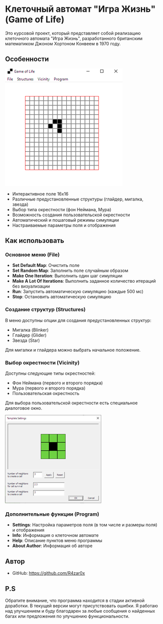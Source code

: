 # Клеточный автомат "Игра Жизнь" (Game of Life)

Это курсовой проект, который представляет собой реализацию клеточного автомата "Игра Жизнь", разработанного британским математиком Джоном Хортоном Конвеем в 1970 году.

## Особенности

![Поле игры](screenshots/main-screen.png)

- Интерактивное поле 16x16
- Различные предустановленные структуры (глайдер, мигалка, звезда)
- Выбор типа окрестности (фон Неймана, Мура)
- Возможность создания пользовательской окрестности
- Автоматический и пошаговый режимы симуляции
- Настраиваемые параметры поля и отображения

## Как использовать

### Основное меню (File)

- **Set Default Map**: Очистить поле
- **Set Random Map**: Заполнить поле случайным образом
- **Make One Iteration**: Выполнить один шаг симуляции
- **Make A Lot Of Iterations**: Выполнить заданное количество итераций без визуализации
- **Run**: Запустить автоматическую симуляцию (каждые 500 мс)
- **Stop**: Остановить автоматическую симуляцию

### Создание структур (Structures)

В меню доступны опции для создания предустановленных структур:

- Мигалка (Blinker)
- Глайдер (Glider)
- Звезда (Star)

Для мигалки и глайдера можно выбрать начальное положение.

### Выбор окрестности (Vicinity)

Доступны следующие типы окрестностей:

- Фон Неймана (первого и второго порядка)
- Мура (первого и второго порядка)
- Пользовательская окрестность

Для выбора пользовательской окрестности есть специальное диалоговое окно.

![Пользовательская окрестность](screenshots/template-ui.png)

### Дополнительные функции (Program)

- **Settings**: Настройка параметров поля (в том числе и размеры поля) и отображения
- **Info**: Информация о клеточном автомате
- **Help**: Описание пунктов меню программы
- **About Author**: Информация об авторе

## Автор

- GitHub: <https://github.com/R4zar0x>

## P.S

Обратите внимание, что программа находится в стадии активной доработки. В текущей версии могут присутствовать ошибки. Я работаю над улучшением и буду благодарен за любые сообщения о найденных багах или предложения по улучшению функциональности.
